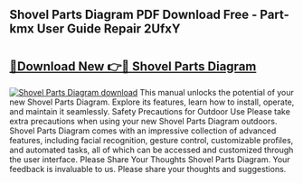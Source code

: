 ## Shovel Parts Diagram PDF Download Free - Part-kmx User Guide Repair 2UfxY

# <h2><a href="http://dfqkaq1.blite.top/?on=Shovel+Parts+Diagram">🔗Download New 👉🔴 Shovel Parts Diagram</a></h2>

[![Shovel Parts Diagram download](https://i.imgur.com/lujVjoI.png)](http://dfqkaq1.blite.top/?on=Shovel+Parts+Diagram)
This manual unlocks the potential of your new Shovel Parts Diagram. Explore its features, learn how to install, operate, and maintain it seamlessly. Safety Precautions for Outdoor Use Please take extra precautions when using your new Shovel Parts Diagram outdoors. Shovel Parts Diagram comes with an impressive collection of advanced features, including facial recognition, gesture control, customizable profiles, and automated tasks, all of which can be accessed and customized through the user interface. Please Share Your Thoughts Shovel Parts Diagram. Your feedback is invaluable to us. Please share your thoughts and suggestions.
